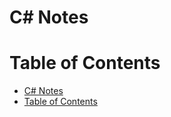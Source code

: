 # C# Notes

# Table of Contents


<!-- @import "[TOC]" {cmd="toc" depthFrom=1 depthTo=6 orderedList=false} -->

<!-- code_chunk_output -->

- [C# Notes](#c-notes)
- [Table of Contents](#table-of-contents)

<!-- /code_chunk_output -->



